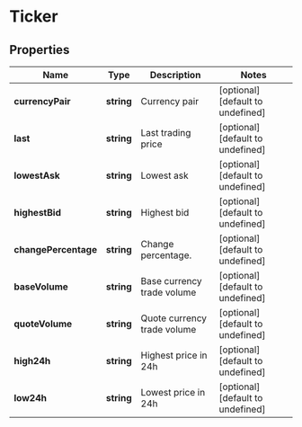 # Ticker

## Properties

Name | Type | Description | Notes
------------ | ------------- | ------------- | -------------
**currencyPair** | **string** | Currency pair | [optional] [default to undefined]
**last** | **string** | Last trading price | [optional] [default to undefined]
**lowestAsk** | **string** | Lowest ask | [optional] [default to undefined]
**highestBid** | **string** | Highest bid | [optional] [default to undefined]
**changePercentage** | **string** | Change percentage. | [optional] [default to undefined]
**baseVolume** | **string** | Base currency trade volume | [optional] [default to undefined]
**quoteVolume** | **string** | Quote currency trade volume | [optional] [default to undefined]
**high24h** | **string** | Highest price in 24h | [optional] [default to undefined]
**low24h** | **string** | Lowest price in 24h | [optional] [default to undefined]

